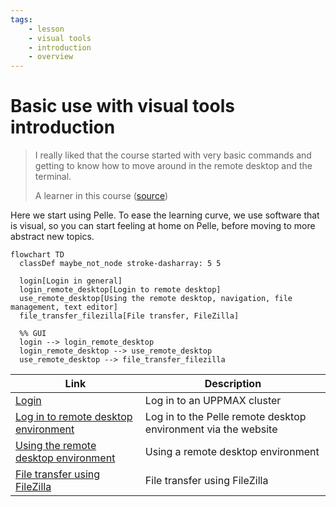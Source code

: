 ```yaml
---
tags:
    - lesson
    - visual tools
    - introduction
    - overview
---
```


# Basic use with visual tools introduction

> I really liked that the course started with very basic commands and
> getting to know how to move around in the remote desktop and the terminal.
>
> A learner in this course ([source](../evaluations/20240827/README.md))

Here we start using Pelle.
To ease the learning curve, we use software that is visual,
so you can start feeling at home on Pelle,
before moving to more abstract new topics.

<!-- Indeed, line lengths beyond 80 characters -->
<!-- markdownlint-disable MD013 -->

```mermaid
flowchart TD
  classDef maybe_not_node stroke-dasharray: 5 5

  login[Login in general]
  login_remote_desktop[Login to remote desktop]
  use_remote_desktop[Using the remote desktop, navigation, file management, text editor]
  file_transfer_filezilla[File transfer, FileZilla]

  %% GUI
  login --> login_remote_desktop
  login_remote_desktop --> use_remote_desktop
  use_remote_desktop --> file_transfer_filezilla
```

| Link                                                                          | Description                                                      |
| ----------------------------------------------------------------------------- | ---------------------------------------------------------------- |
| [Login](../sessions/login.md)                                                 | Log in to an UPPMAX cluster                                      |
| [Log in to remote desktop environment](../sessions/login_remote_desktop.md)   | Log in to the Pelle remote desktop environment via the website |
| [Using the remote desktop environment](../sessions/use_remote_desktop.md)     | Using a remote desktop environment                               |
| [File transfer using FileZilla](../sessions/file_transfer_using_filezilla.md) | File transfer using FileZilla                                    |

<!-- markdownlint-enable MD013 -->
